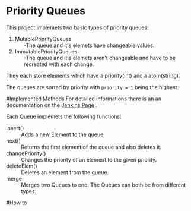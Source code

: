 # Priority Queues
This project implemets two basic types of priority queues:
<ol>
	<li>MutablePriorityQueues
		<ol>-The queue and it's elemets have changeable values.</ol>
	</li>
	<li>ImmutablePriorityQueues
		<ol>-The queue and it's elemets aren't changeable and have to be recreated with each change.</ol>
	</li>
</ol>
They each store elements which have a priority(int) and a atom(string).

The queues are sorted by priority with `priority = 1` being the highest.

#Implemented Methods
For detailed informations there is an an documentation on the [Jenkins Page](https://terraform.cs.hm.edu/jenkins/view/algdat%20PQueues/job/grp08-queues/) .

Each Queue implemets the following functions:
<dl>
  <dt>insert()</dt>
  <dd>Adds a new Element to the queue.</dd>

  <dt>next()</dt>
  <dd>Returns the first element of the queue and also deletes it.</dd>
  
  <dt>changePriority()</dt>
  <dd>Changes the priority of an element to the given priority.</dd>
  
  <dt>deleteElem()</dt>
  <dd>Deletes an element from the queue.</dd>
  
  <dt>merge</dt>
  <dd>Merges two Queues to one. The Queues can both be from different types.</dd>
</dl>

#How to